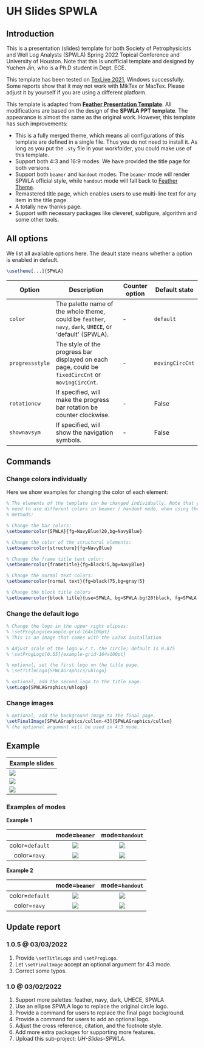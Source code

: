 # UH Slides SPWLA

## Introduction

This is a presentation (slides) template for both Society of Petrophysicists and Well Log Analysts (SPWLA) Spring 2022 Topical Conference and University of Houston. Note that this is unofficial template and designed by Yuchen Jin, who is a Ph.D student in Dept. ECE.

This template has been tested on [TexLive 2021][texlive], Windows successfully. Some reports show that it may not work with MikTex or MacTex. Please adjust it by yourself if you are using a different platform.

This template is adapted from [**Feather Presentation Template**][slide-feather]. All modifications are based on the design of the **SPWLA PPT template**. The appearance is almost the same as the original work. However, this template has such improvements:

* This is a fully merged theme, which means all configurations of this template are defined in a single file. Thus you do not need to install it. As long as you put the `.sty` file in your workfolder, you could make use of this template.
* Support both 4:3 and 16:9 modes. We have provided the title page for both versions.
* Support both `beamer` and `handout` modes. The `beamer` mode will render SPWLA official style, while `handout` mode will fall back to [Feather Theme][slide-feather].
* Remastered title page, which enables users to use multi-line text for any item in the title page.
* A totally new thanks page.
* Support with necessary packages like cleveref, subfigure, algorithm and some other tools.

## All options

We list all avaliable options here. The deault state means whether a option is enabled in default.

```latex
\usetheme[...]{SPWLA}
```

| Option | Description | Counter option | Default state |
| -----  |   -----     |      -----     |  -----  |
| `color` | The palette name of the whole theme, could be `feather`, `navy`, `dark`, `UHECE`, or 'default' (SPWLA).  | - | `default` |
| `progressstyle` | The style of the progress bar displayed on each page, could be `fixedCircCnt` or `movingCircCnt`. | - | `movingCircCnt` |
| `rotationcw` | If specified, will make the progress bar rotation be counter clockwise. | - | False |
| `shownavsym` | If specified, will show the navigation symbols. | - | False |

## Commands

### Change colors individually

Here we show examples for changing the color of each element:

```tex
% The elements of the template can be changed individually. Note that you may
% need to use different colors in beamer / handout mode, when using the following
% methods:

% Change the bar colors:
\setbeamercolor{SPWLA}{fg=NavyBlue!20,bg=NavyBlue}

% Change the color of the structural elements:
\setbeamercolor{structure}{fg=NavyBlue}

% Change the frame title text color:
\setbeamercolor{frametitle}{fg=black!5,bg=NavyBlue}

% Change the normal text colors:
\setbeamercolor{normal text}{fg=black!75,bg=gray!5}

% Change the block title colors
\setbeamercolor{block title}{use=SPWLA, bg=SPWLA.bg!20!black, fg=SPWLA.fg} 
```

### Change the default logo

```tex
% Change the logo in the upper right elipses:
% \setProgLogo{example-grid-164x100pt} 
% This is an image that comes with the LaTeX installation

% Adjust scale of the logo w.r.t. the circle; default is 0.875
% \setProgLogo[0.55]{example-grid-164x100pt}

% optional, set the first logo on the title page.
% \setTitleLogo{SPWLAGraphics/uhlogo}

% optional, add the second logo to the title page.
\setLogo{SPWLAGraphics/uhlogo}
```

### Change images

```tex
% optional, add the background image to the final page.
\setFinalImage[SPWLAGraphics/cullen-43]{SPWLAGraphics/cullen}
% the optional argument will be used in 4:3 mode.
```

## Example

| Example slides |
| ----- |
| ![][ex-fig-1] |
| ![][ex-fig-2] |
| ![][ex-fig-3] |

### Examples of modes

**Example 1**

| | mode=`beamer` | mode=`handout` |
| :-------------: | :-------------: | :-------------: |
| color=`default` | ![][ex-ex1-d-bm] | ![][ex-ex1-d-ho] |
| color=`navy`    | ![][ex-ex1-n-bm] | ![][ex-ex1-n-ho] |

**Example 2**

| | mode=`beamer` | mode=`handout` |
| :-------------: | :-------------: | :-------------: |
| color=`default` | ![][ex-ex2-d-bm] | ![][ex-ex2-d-ho] |
| color=`navy`    | ![][ex-ex2-n-bm] | ![][ex-ex2-n-ho] |

## Update report

### 1.0.5 @ 03/03/2022

1. Provide `\setTitleLogo` and `\setProgLogo`.
2. Let `\setFinalImage` accept an optional argument for 4:3 mode.
3. Correct some typos.

### 1.0 @ 03/02/2022

1. Support more palettes: feather, navy, dark, UHECE, SPWLA
2. Use an ellipse SPWLA logo to replace the original circle logo.
3. Provide a command for users to replace the final page background.
4. Provide a command for users to add an optional logo.
5. Adjust the cross reference, citation, and the footnote style.
6. Add more extra packages for supporting more features.
7. Upload this sub-project: *UH-Slides-SPWLA*.

[slide-feather]:https://www.overleaf.com/latex/templates/beamer-presentation-template-feather-theme/jcbpcdxqbxbf
[texlive]:https://ctan.org/pkg/texlive
[ex-fig-1]:./display/spwla-1.jpg
[ex-fig-2]:./display/spwla-2.png
[ex-fig-3]:./display/spwla-3.jpg
[ex-ex1-d-bm]:./display/spwla-ex1-d-bm.png
[ex-ex1-d-ho]:./display/spwla-ex1-d-ho.png
[ex-ex1-n-bm]:./display/spwla-ex1-n-bm.png
[ex-ex1-n-ho]:./display/spwla-ex1-n-ho.png
[ex-ex2-d-bm]:./display/spwla-ex2-d-bm.png
[ex-ex2-d-ho]:./display/spwla-ex2-d-ho.png
[ex-ex2-n-bm]:./display/spwla-ex2-n-bm.png
[ex-ex2-n-ho]:./display/spwla-ex2-n-ho.png
